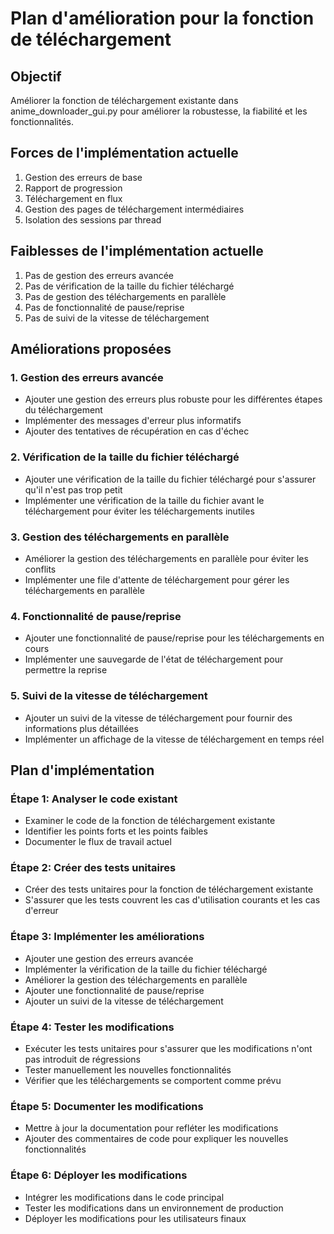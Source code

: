 # Plan d'amélioration pour la fonction de téléchargement

## Objectif
Améliorer la fonction de téléchargement existante dans anime_downloader_gui.py pour améliorer la robustesse, la fiabilité et les fonctionnalités.

## Forces de l'implémentation actuelle
1. Gestion des erreurs de base
2. Rapport de progression
3. Téléchargement en flux
4. Gestion des pages de téléchargement intermédiaires
5. Isolation des sessions par thread

## Faiblesses de l'implémentation actuelle
1. Pas de gestion des erreurs avancée
2. Pas de vérification de la taille du fichier téléchargé
3. Pas de gestion des téléchargements en parallèle
4. Pas de fonctionnalité de pause/reprise
5. Pas de suivi de la vitesse de téléchargement

## Améliorations proposées

### 1. Gestion des erreurs avancée
- Ajouter une gestion des erreurs plus robuste pour les différentes étapes du téléchargement
- Implémenter des messages d'erreur plus informatifs
- Ajouter des tentatives de récupération en cas d'échec

### 2. Vérification de la taille du fichier téléchargé
- Ajouter une vérification de la taille du fichier téléchargé pour s'assurer qu'il n'est pas trop petit
- Implémenter une vérification de la taille du fichier avant le téléchargement pour éviter les téléchargements inutiles

### 3. Gestion des téléchargements en parallèle
- Améliorer la gestion des téléchargements en parallèle pour éviter les conflits
- Implémenter une file d'attente de téléchargement pour gérer les téléchargements en parallèle

### 4. Fonctionnalité de pause/reprise
- Ajouter une fonctionnalité de pause/reprise pour les téléchargements en cours
- Implémenter une sauvegarde de l'état de téléchargement pour permettre la reprise

### 5. Suivi de la vitesse de téléchargement
- Ajouter un suivi de la vitesse de téléchargement pour fournir des informations plus détaillées
- Implémenter un affichage de la vitesse de téléchargement en temps réel

## Plan d'implémentation

### Étape 1: Analyser le code existant
- Examiner le code de la fonction de téléchargement existante
- Identifier les points forts et les points faibles
- Documenter le flux de travail actuel

### Étape 2: Créer des tests unitaires
- Créer des tests unitaires pour la fonction de téléchargement existante
- S'assurer que les tests couvrent les cas d'utilisation courants et les cas d'erreur

### Étape 3: Implémenter les améliorations
- Ajouter une gestion des erreurs avancée
- Implémenter la vérification de la taille du fichier téléchargé
- Améliorer la gestion des téléchargements en parallèle
- Ajouter une fonctionnalité de pause/reprise
- Ajouter un suivi de la vitesse de téléchargement

### Étape 4: Tester les modifications
- Exécuter les tests unitaires pour s'assurer que les modifications n'ont pas introduit de régressions
- Tester manuellement les nouvelles fonctionnalités
- Vérifier que les téléchargements se comportent comme prévu

### Étape 5: Documenter les modifications
- Mettre à jour la documentation pour refléter les modifications
- Ajouter des commentaires de code pour expliquer les nouvelles fonctionnalités

### Étape 6: Déployer les modifications
- Intégrer les modifications dans le code principal
- Tester les modifications dans un environnement de production
- Déployer les modifications pour les utilisateurs finaux